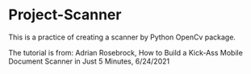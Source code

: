 # Project-Scanner

This is a practice of creating a scanner by Python OpenCv package.

The tutorial is from: Adrian Rosebrock, How to Build a Kick-Ass Mobile Document Scanner in Just 5 Minutes, 6/24/2021

